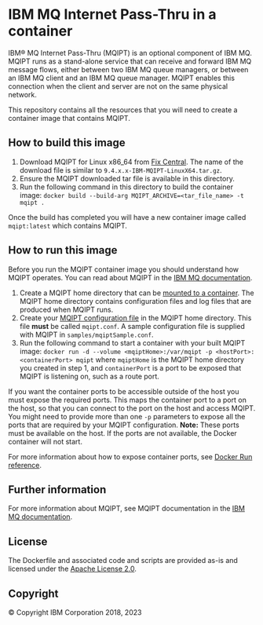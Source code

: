 # IBM MQ Internet Pass-Thru in a container

IBM® MQ Internet Pass-Thru (MQIPT) is an optional component of IBM MQ. MQIPT runs as a stand-alone service that can receive and forward IBM MQ message flows, either between two IBM MQ queue managers, or between an IBM MQ client and an IBM MQ queue manager.
MQIPT enables this connection when the client and server are not on the same physical network.

This repository contains all the resources that you will need to create a container image that contains MQIPT.

## How to build this image

1. Download MQIPT for Linux x86_64 from [Fix Central](https://ibm.biz/mq94ipt). The name of the download file is similar to `9.4.x.x-IBM-MQIPT-LinuxX64.tar.gz`.
2. Ensure the MQIPT downloaded tar file is available in this directory.
3. Run the following command in this directory to build the container image:
   `docker build --build-arg MQIPT_ARCHIVE=<tar_file_name> -t mqipt .`

Once the build has completed you will have a new container image called `mqipt:latest` which contains MQIPT.

## How to run this image

Before you run the MQIPT container image you should understand how MQIPT operates. You can read about MQIPT in the [IBM MQ documentation](https://www.ibm.com/docs/en/ibm-mq/9.4?topic=overview-mq-internet-pass-thru).

1. Create a MQIPT home directory that can be [mounted to a container](https://docs.docker.com/storage/). The MQIPT home directory contains configuration files and log files that are produced when MQIPT runs.
2. Create your [MQIPT configuration file](https://www.ibm.com/docs/en/ibm-mq/9.4?topic=reference-mq-internet-pass-thru-configuration) in the MQIPT home directory. This file **must** be called `mqipt.conf`. A sample configuration file is supplied with MQIPT in `samples/mqiptSample.conf`.
3. Run the following command to start a container with your built MQIPT image:
    `docker run -d --volume <mqiptHome>:/var/mqipt -p <hostPort>:<containerPort> mqipt`
   where `mqiptHome` is the MQIPT home directory you created in step 1, and `containerPort` is a port to be exposed that MQIPT is listening on, such as a route port.

  If you want the container ports to be accessible outside of the host you must expose the required ports. This maps the container port to a port on the host, so that you can connect to the port on the host and access MQIPT. You might need to provide more than one `-p` parameters to expose all the ports that are required by your MQIPT configuration. **Note:** These ports must be available on the host. If the ports are not available, the Docker container will not start.

  For more information about how to expose container ports, see [Docker Run reference](https://docs.docker.com/engine/reference/run/#expose-incoming-ports).

## Further information

For more information about MQIPT, see MQIPT documentation in the [IBM MQ documentation](https://www.ibm.com/docs/en/ibm-mq/9.4?topic=overview-mq-internet-pass-thru).

## License

The Dockerfile and associated code and scripts are provided as-is and licensed under the [Apache License 2.0](http://www.apache.org/licenses/LICENSE-2.0.html).

## Copyright

© Copyright IBM Corporation 2018, 2023
